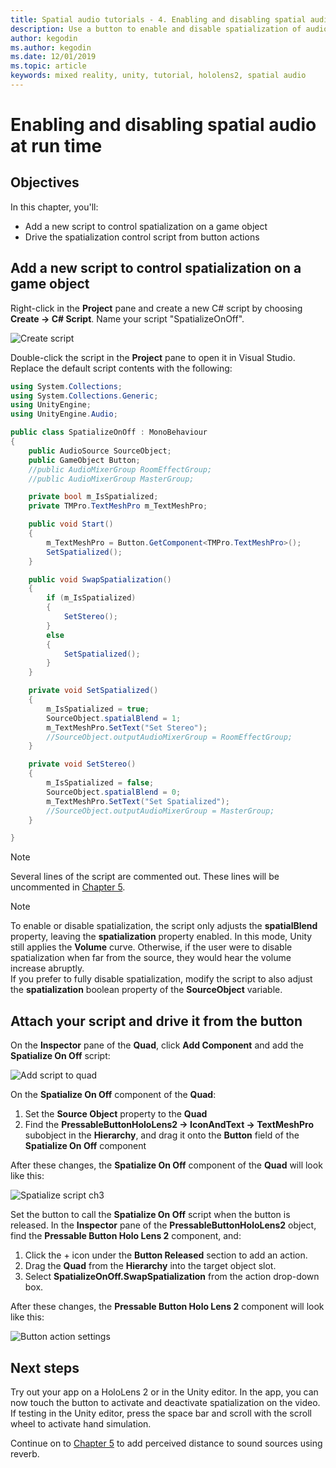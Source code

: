 ```yaml
---
title: Spatial audio tutorials - 4. Enabling and disabling spatial audio at run time
description: Use a button to enable and disable spatialization of audio at run time.
author: kegodin
ms.author: kegodin
ms.date: 12/01/2019
ms.topic: article
keywords: mixed reality, unity, tutorial, hololens2, spatial audio
---
```


# Enabling and disabling spatial audio at run time

## Objectives
In this chapter, you'll:
* Add a new script to control spatialization on a game object
* Drive the spatialization control script from button actions

## Add a new script to control spatialization on a game object
Right-click in the **Project** pane and create a new C# script by choosing **Create -> C# Script**. Name your script "SpatializeOnOff".

![Create script](images/spatial-audio/create-script.png)

Double-click the script in the **Project** pane to open it in Visual Studio. Replace the default script contents with the following:

```c#
using System.Collections;
using System.Collections.Generic;
using UnityEngine;
using UnityEngine.Audio;

public class SpatializeOnOff : MonoBehaviour
{
    public AudioSource SourceObject;
    public GameObject Button;
    //public AudioMixerGroup RoomEffectGroup;
    //public AudioMixerGroup MasterGroup;

    private bool m_IsSpatialized;
    private TMPro.TextMeshPro m_TextMeshPro;

    public void Start()
    {
        m_TextMeshPro = Button.GetComponent<TMPro.TextMeshPro>();
        SetSpatialized();
    }

    public void SwapSpatialization()
    {
        if (m_IsSpatialized)
        {
            SetStereo();
        }
        else
        {
            SetSpatialized();
        }
    }

    private void SetSpatialized()
    {
        m_IsSpatialized = true;
        SourceObject.spatialBlend = 1;
        m_TextMeshPro.SetText("Set Stereo");
        //SourceObject.outputAudioMixerGroup = RoomEffectGroup;
    }

    private void SetStereo()
    {
        m_IsSpatialized = false;
        SourceObject.spatialBlend = 0;
        m_TextMeshPro.SetText("Set Spatialized");
        //SourceObject.outputAudioMixerGroup = MasterGroup;
    }

}
```
> [!NOTE]
> Several lines of the script are commented out. These lines will be uncommented in [Chapter 5](unity-spatial-audio-ch5.md).

> [!NOTE]
> To enable or disable spatialization, the script only adjusts the **spatialBlend** property, leaving the **spatialization** property enabled. In this mode, Unity still applies the **Volume** curve. Otherwise, if the user were to disable spatialization when far from the source, they would hear the volume increase abruptly. <br>
> If you prefer to fully disable spatialization, modify the script to also adjust the **spatialization** boolean property of the **SourceObject** variable.

## Attach your script and drive it from the button
On the **Inspector** pane of the **Quad**, click **Add Component** and add the **Spatialize On Off** script:

![Add script to quad](images/spatial-audio/add-script-to-quad.png)

On the **Spatialize On Off** component of the **Quad**:
1. Set the **Source Object** property to the **Quad**
2. Find the **PressableButtonHoloLens2 -> IconAndText -> TextMeshPro** subobject in the **Hierarchy**, and drag it onto the **Button** field of the **Spatialize On Off** component

After these changes, the **Spatialize On Off** component of the **Quad** will look like this:

![Spatialize script ch3](images/spatial-audio/spatialize-script-ch3.png)

Set the button to call the **Spatialize On Off** script when the button is released. In the **Inspector** pane of the **PressableButtonHoloLens2** object, find the **Pressable Button Holo Lens 2** component, and:
1. Click the + icon under the **Button Released** section to add an action.
2. Drag the **Quad** from the **Hierarchy** into the target object slot.
3. Select **SpatializeOnOff.SwapSpatialization** from the action drop-down box.

After these changes, the **Pressable Button Holo Lens 2** component will look like this:

![Button action settings](images/spatial-audio/button-action-settings.png)

## Next steps
Try out your app on a HoloLens 2 or in the Unity editor. In the app, you can now touch the button to activate and deactivate spatialization on the video. If testing in the Unity editor, press the space bar and scroll with the scroll wheel to activate hand simulation. 

Continue on to [Chapter 5](unity-spatial-audio-ch5.md) to add perceived distance to sound sources using reverb.

